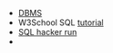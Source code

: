 - [DBMS](https://www.tutorialspoint.com/dbms/index.htm)
- W3School SQL [tutorial](https://www.w3schools.com/sql/)
- [SQL hacker run](https://www.hackerrank.com/domains/sql)
- 